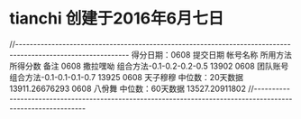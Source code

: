 # tianchi 创建于2016年6月七日
//-------------------------------------------------------------------------------------------------------------
得分日期：0608
提交日期                帐号名称                   所用方法               所得分数                备注
0608                    撒拉嘿呦            组合方法-0.1-0.2-0.2-0.5       13902
0608                    团队账号            组合方法-0.1-0.1-0.1-0.7       13925
0608                    天子穆穆    		    中位数：20天数据			         13911.26676293
0608					          八佾舞				      中位数：60天数据			         13527.20911802
//-------------------------------------------------------------------------------------------------------------
